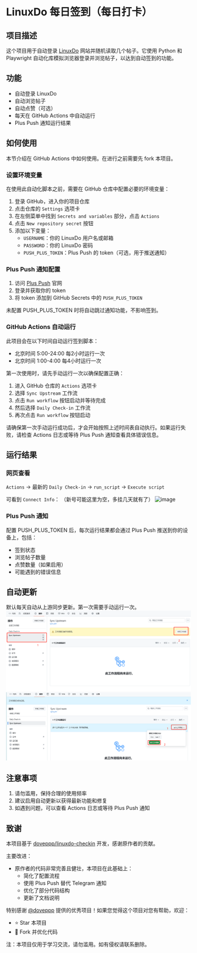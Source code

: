 # LinuxDo 每日签到（每日打卡）

## 项目描述
这个项目用于自动登录 [LinuxDo](https://linux.do/) 网站并随机读取几个帖子。它使用 Python 和 Playwright 自动化库模拟浏览器登录并浏览帖子，以达到自动签到的功能。

## 功能
- 自动登录 LinuxDo
- 自动浏览帖子
- 自动点赞（可选）
- 每天在 GitHub Actions 中自动运行
- Plus Push 通知运行结果

## 如何使用
本节介绍在 GitHub Actions 中如何使用。在进行之前需要先 fork 本项目。

### 设置环境变量
在使用此自动化脚本之前，需要在 GitHub 仓库中配置必要的环境变量：

1. 登录 GitHub，进入你的项目仓库
2. 点击仓库的 `Settings` 选项卡
3. 在左侧菜单中找到 `Secrets and variables` 部分，点击 `Actions`
4. 点击 `New repository secret` 按钮
5. 添加以下变量：
   - `USERNAME`：你的 LinuxDo 用户名或邮箱
   - `PASSWORD`：你的 LinuxDo 密码
   - `PUSH_PLUS_TOKEN`：Plus Push 的 token（可选，用于推送通知）

### Plus Push 通知配置
1. 访问 [Plus Push](https://www.pushplus.plus/) 官网
2. 登录并获取你的 token
3. 将 token 添加到 GitHub Secrets 中的 `PUSH_PLUS_TOKEN`

未配置 PUSH_PLUS_TOKEN 时将自动跳过通知功能，不影响签到。

### GitHub Actions 自动运行
此项目会在以下时间自动运行签到脚本：
- 北京时间 5:00-24:00 每2小时运行一次
- 北京时间 1:00-4:00 每4小时运行一次

第一次使用时，请先手动运行一次以确保配置正确：

1. 进入 GitHub 仓库的 `Actions` 选项卡
2. 选择 `Sync Upstream` 工作流
3. 点击 `Run workflow` 按钮启动并等待完成
4. 然后选择 `Daily Check-in` 工作流
5. 再次点击 `Run workflow` 按钮启动

请确保第一次手动运行成功后，才会开始按照上述时间表自动执行。如果运行失败，请检查 Actions 日志或等待 Plus Push 通知查看具体错误信息。

## 运行结果

### 网页查看
`Actions` -> 最新的 `Daily Check-in` -> `run_script` -> `Execute script`

可看到 `Connect Info`：
（新号可能这里为空，多挂几天就有了）
![image](https://github.com/user-attachments/assets/853549a5-b11d-4d5a-9284-7ad2f8ea698b)

### Plus Push 通知
配置 PUSH_PLUS_TOKEN 后，每次运行结果都会通过 Plus Push 推送到你的设备上，包括：
- 签到状态
- 浏览帖子数量
- 点赞数量（如果启用）
- 可能遇到的错误信息

## 自动更新
默认每天自动从上游同步更新。第一次需要手动运行一次。
![alt text](/images/image.png)
![alt text](/images/image-1.png)
## 注意事项
1. 请勿滥用，保持合理的使用频率
2. 建议启用自动更新以获得最新功能和修复
3. 如遇到问题，可以查看 Actions 日志或等待 Plus Push 通知

## 致谢
本项目基于 [doveppp/linuxdo-checkin](https://github.com/doveppp/linuxdo-checkin) 开发，感谢原作者的贡献。

主要改进：
- 原作者的代码非常完善且健壮，本项目在此基础上：
  - 简化了配置流程
  - 使用 Plus Push 替代 Telegram 通知
  - 优化了部分代码结构
  - 更新了文档说明

特别感谢 [@doveppp](https://github.com/doveppp) 提供的优秀项目！如果您觉得这个项目对您有帮助，欢迎：
- ⭐ Star 本项目
- 🔄 Fork 并优化代码

注：本项目仅用于学习交流，请勿滥用。如有侵权请联系删除。
